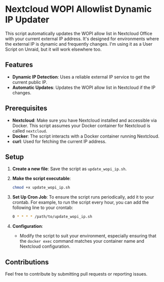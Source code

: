 # Nextcloud WOPI Allowlist Dynamic IP Updater

This script automatically updates the WOPI allow list in Nextcloud Office with your current external IP address. It's designed for environments where the external IP is dynamic and frequently changes. I'm using it as a User Script on Unraid, but it will work elsewhere too.

## Features

- **Dynamic IP Detection**: Uses a reliable external IP service to get the current public IP.
- **Automatic Updates**: Updates the WOPI allow list in Nextcloud if the IP changes.

## Prerequisites

- **Nextcloud**: Make sure you have Nextcloud installed and accessible via Docker. This script assumes your Docker container for Nextcloud is called `nextcloud`.
- **Docker**: The script interacts with a Docker container running Nextcloud.
- **curl**: Used for fetching the current IP address.

## Setup

1. **Create a new file**: Save the script as `update_wopi_ip.sh`.

2. **Make the script executable**:
    ```bash
    chmod +x update_wopi_ip.sh
    ```

3. **Set Up Cron Job**:
    To ensure the script runs periodically, add it to your crontab. For example, to run the script every hour, you can add the following line to your crontab:
    ```bash
    0 * * * * /path/to/update_wopi_ip.sh
    ```

4. **Configuration**:
    - Modify the script to suit your environment, especially ensuring that the `docker exec` command matches your container name and Nextcloud configuration.

## Contributions

Feel free to contribute by submitting pull requests or reporting issues.
